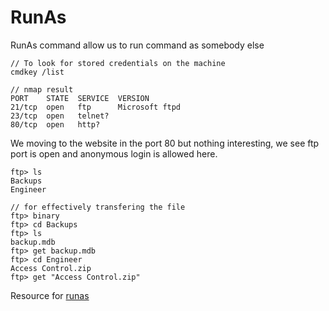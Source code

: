 # RunAs 

RunAs command allow us to run command as somebody else 

```
// To look for stored credentials on the machine 
cmdkey /list 

// nmap result 
PORT    STATE  SERVICE  VERSION 
21/tcp  open   ftp      Microsoft ftpd 
23/tcp  open   telnet? 
80/tcp  open   http?
```

We moving to the website in the port 80 but nothing interesting, we see ftp port is open and anonymous login is allowed here. 

```
ftp> ls 
Backups
Engineer 

// for effectively transfering the file 
ftp> binary 
ftp> cd Backups 
ftp> ls 
backup.mdb 
ftp> get backup.mdb 
ftp> cd Engineer 
Access Control.zip 
ftp> get "Access Control.zip"

```

Resource for [runas](https://learn.microsoft.com/en-us/previous-versions/windows/it-pro/windows-server-2012-r2-and-2012/cc771525(v=ws.11))

